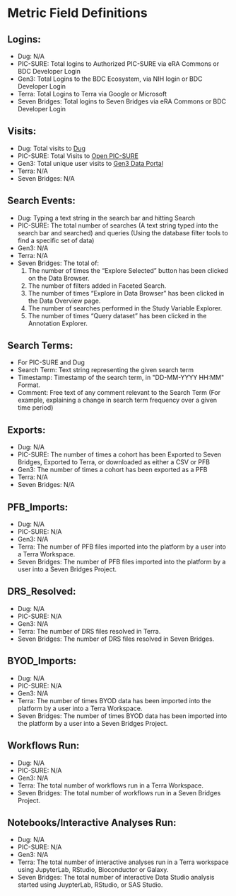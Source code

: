 # Metric Field Definitions

## Logins:
* Dug: N/A
* PIC-SURE: Total logins to Authorized PIC-SURE via eRA Commons or BDC Developer Login
* Gen3: Total Logins to the BDC Ecosystem, via NIH login or BDC Developer Login
* Terra: Total Logins to Terra via Google or Microsoft
* Seven Bridges: Total logins to Seven Bridges via eRA Commons or BDC Developer Login

## Visits:
* Dug: Total visits to [Dug](https://search.biodatacatalyst.renci.org/)
* PIC-SURE: Total Visits to [Open PIC-SURE](https://openpicsure.biodatacatalyst.nhlbi.nih.gov/picsureui/)
* Gen3: Total unique user visits to [Gen3 Data Portal](https://gen3.biodatacatalyst.nhlbi.nih.gov/)
* Terra: N/A
* Seven Bridges: N/A

## Search Events:
* Dug: Typing a text string in the search bar and hitting Search
* PIC-SURE: The total number of searches (A text string typed into the search bar and searched) and queries (Using the database filter tools to find a specific set of data)
* Gen3: N/A
* Terra: N/A
* Seven Bridges: The total of:
  1) The number of times the “Explore Selected” button has been clicked on the Data Browser.
  2) The number of filters added in Faceted Search.
  3) The number of times “Explore in Data Browser” has been clicked in the Data Overview page.
  4) The number of searches performed in the Study Variable Explorer.
  5) The number of times “Query dataset” has been clicked in the Annotation Explorer.

## Search Terms:
* For PIC-SURE and Dug
* Search Term: Text string representing the given search term
* Timestamp: Timestamp of the search term, in "DD-MM-YYYY HH:MM" Format.
* Comment: Free text of any comment relevant to the Search Term (For example, explaining a change in search term frequency over a given time period)

## Exports: 
* Dug: N/A
* PIC-SURE: The number of times a cohort has been Exported to Seven Bridges, Exported to Terra, or downloaded as either a CSV or PFB
* Gen3: The number of times a cohort has been exported as a PFB
* Terra: N/A
* Seven Bridges: N/A

## PFB_Imports: 
* Dug: N/A
* PIC-SURE: N/A
* Gen3: N/A
* Terra: The number of PFB files imported into the platform by a user into a Terra Workspace.
* Seven Bridges: The number of PFB files imported into the platform by a user into a Seven Bridges Project.

## DRS_Resolved: 
* Dug: N/A
* PIC-SURE: N/A
* Gen3: N/A
* Terra: The number of DRS files resolved in Terra.
* Seven Bridges: The number of DRS files resolved in Seven Bridges.

## BYOD_Imports: 
* Dug: N/A
* PIC-SURE: N/A
* Gen3: N/A
* Terra: The number of times BYOD data has been imported into the platform by a user into a Terra Workspace.
* Seven Bridges: The number of times BYOD data has been imported into the platform by a user into a Seven Bridges Project.

## Workflows Run:
* Dug: N/A
* PIC-SURE: N/A
* Gen3: N/A
* Terra: The total number of workflows run in a Terra Workspace.
* Seven Bridges: The total number of workflows run in a Seven Bridges Project.

## Notebooks/Interactive Analyses Run:
* Dug: N/A
* PIC-SURE: N/A
* Gen3: N/A
* Terra: The total number of interactive analyses run in a Terra workspace using JupyterLab, RStudio, Bioconductor or Galaxy.
* Seven Bridges: The total number of interactive Data Studio analysis started using JuypterLab, RStudio, or SAS Studio.
